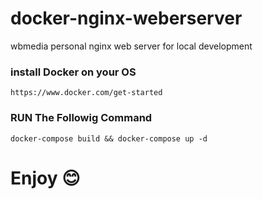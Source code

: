 # docker-nginx-weberserver
wbmedia personal nginx web server for local development

### install Docker on your OS
```https://www.docker.com/get-started```

### RUN The Followig Command
 ```docker-compose build && docker-compose up -d ```
 # Enjoy 😊

